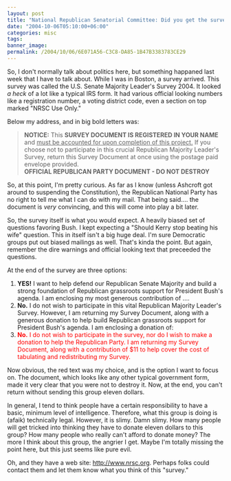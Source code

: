 ```yaml
---
layout: post
title: "National Republican Senatorial Committee: Did you get the survey?"
date: "2004-10-06T05:10:00+06:00"
categories: misc 
tags: 
banner_image: 
permalink: /2004/10/06/6E071A56-C3C8-DA85-1B47B3383783CE29
---
```


So, I don't normally talk about politics here, but something happaned last week that I have to talk about. While I was in Boston, a survey arrived. This survey was called the U.S. Senate Majority Leader's Survey 2004. It looked <i>a heck</i> of a lot like a typical IRS form. It had various official looking numbers like a registration number, a voting district code, even a section on top marked "NRSC Use Only."

Below my address, and in big bold letters was:

<blockquote>
<b>NOTICE:</b> This <B>SURVEY DOCUMENT IS REGISTERED IN YOUR NAME</b> and <u>must be accounted for upon completion of this project.</u> If you choose not to participate in this crucial Republican Majority Leader's Survey, return this Survey Document at once using the postage paid envelope provided.<br>
<B>OFFICIAL REPUBLICAN PARTY DOCUMENT - DO NOT DESTROY</b>
</blockquote>

So, at this point, I'm pretty curious. As far as I know (unless Ashcroft got around to suspending the Constitution), the Republican National Party has no right to tell me what I can do with my mail. That being said.... the document is <i>very</i> convincing, and this will come into play a bit later.

So, the survey itself is what you would expect. A heavily biased set of questions favoring Bush. I kept expecting a "Should Kerry stop beating his wife" question. This in itself isn't a big huge deal. I'm sure Democratic groups put out biased mailings as well. That's kinda the point. But again, remember the dire warnings and official looking text that preceeded the questions.

At the end of the survey are three options: 

<ol>
<li><b>YES!</b> I want to help defend our Republican Senate Majority and build a strong foundation of Republican grassroots support for President Bush's agenda. I am enclosing my most generous contribution of ....
<li><b>No.</b> I do not wish to participate in this vital Republican Majority Leader's Survey. However, I am returning my Survey Document, along with a generous donation to help build Republican grassroots support for President Bush's agenda. I am enclosing a donation of:
<li><font color="red"><b>No.</b> I do not wish to participate in the survey, nor do I wish to make a donation to help the Republican Party. I am returning my Survey Document, along with a contribution of $11 to help cover the cost of tabulating and redistributing my Survey.</font>
</ol>

Now obvious, the red text was my choice, and is the option I want to focus on. The document, which looks like any other typical government form, made it very clear that you were not to destroy it. Now, at the end, you can't return without sending this group eleven dollars. 

In general, I tend to think people have a certain responsibility to have a basic, minimum level of intelligence. Therefore, what this group is doing is (afaik) technically legal. However, it is slimy. Damn slimy. How many people will get tricked into thinking they have to donate eleven dollars to this group? How many people who really can't afford to donate money? The more I think about this group, the angrier I get. Maybe I'm totally missing the point here, but this just seems like pure evil.

Oh, and they have a web site: <a href="http://www.nrsc.org">http://www.nrsc.org</a>. Perhaps folks could contact them and let them know what you think of this "survey."